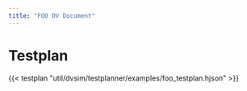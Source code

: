 ```yaml
---
title: "FOO DV Document"
---
```


# Testplan

{{< testplan "util/dvsim/testplanner/examples/foo_testplan.hjson" >}}
